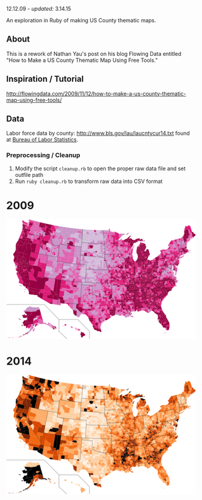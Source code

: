 12.12.09 - *updated:* 3.14.15

An exploration in Ruby of making US County thematic maps.

## About

This is a rework of Nathan Yau's post on his blog Flowing Data entitled "How to Make a US County Thematic Map Using Free Tools."

## Inspiration / Tutorial

http://flowingdata.com/2009/11/12/how-to-make-a-us-county-thematic-map-using-free-tools/

## Data

Labor force data by county: http://www.bls.gov/lau/laucntycur14.txt found at [Bureau of Labor Statistics](http://www.bls.gov/lau/#tables).

### Preprocessing / Cleanup

1. Modify the script `cleanup.rb` to open the proper raw data file and set outfile path
1. Run `ruby cleanup.rb` to transform raw data into CSV format

# 2009

![](unemployment09.svg)

# 2014

![](unemployment14.svg)

